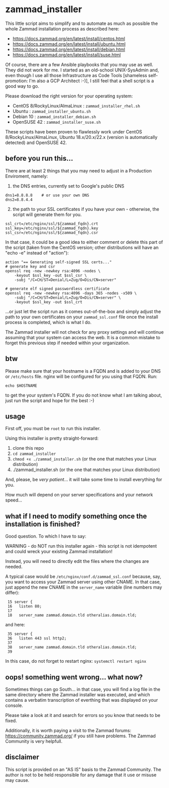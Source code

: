 # zammad_installer
This little script aims to simplify and to automate as much as possible the whole Zammad installation process as described here:
* https://docs.zammad.org/en/latest/install/centos.html
* https://docs.zammad.org/en/latest/install/ubuntu.html
* https://docs.zammad.org/en/latest/install/debian.html
* https://docs.zammad.org/en/latest/install/suse.html

Of course, there are a few Ansible playbooks that you may use as well. They did not work for me. I started as an old-school UNIX-SysAdmin and, even though I use all those Infrastructure as Code Tools [shameless self-promotion: I'm also a GCP Architect :-)], I still feel that a shell script is a good way to go.

Please download the right version for your operating system:
* CentOS 8/RockyLinux/AlmaLinux      : `zammad_installer_rhel.sh`
* Ubuntu        : `zammad_installer_ubuntu.sh`
* Debian 10	: `zammad_installer_debian.sh`
* OpenSUSE 42   : `zammad_installer_suse.sh`

These scripts have been proven to flawlessly work under CentOS 8/RockyLinux/AlmaLinux, Ubuntu 18.x/20.x/22.x (version is automatically detected) and OpenSUSE 42.

## before you run this...
There are at least 2 things that you may need to adjust in a Production Enviroment, namely:

1. the DNS entries, currently set to Google's public DNS
```
dns1=8.8.8.8    # or use your own DNS
dns2=8.8.4.4
``` 
2. the path to your SSL certificates if you have your own - otherwise, the script will generate them for you.
```
ssl_crt=/etc/nginx/ssl/${zammad_fqdn}.crt
ssl_key=/etc/nginx/ssl/${zammad_fqdn}.key
ssl_csr=/etc/nginx/ssl/${zammad_fqdn}.csr
``` 

In that case, it could be a good idea to either comment or delete this part of the script (taken from the CentOS version; other distributions will have an "echo -e" instead of "action"):
``` 
action "== Generating self-signed SSL certs..."
# generate key and csr 
openssl req -new -newkey rsa:4096 -nodes \
    -keyout $ssl_key -out $ssl_csr \
    -subj "/C=CH/ST=Denial/L=Zug/O=Dis/CN=server"

# generate elf signed passwordless certificate 
openssl req -new -newkey rsa:4096 -days 365 -nodes -x509 \
    -subj "/C=CH/ST=Denial/L=Zug/O=Dis/CN=server" \
    -keyout $ssl_key -out $ssl_crt

```
...or just let the script run as it comes out-of-the-box and simply adjust the path to your own certificates on your `zammad_ssl.conf` file once the install process is completed, which is what I do.

The Zammad installer will not check for any proxy settings and will continue assuming that your system can access the web. It is a common mistake to forget this previous step if needed within your organization.

## btw
Please make sure that your hostname is a FQDN and is added to your DNS or `/etc/hosts` file.
nginx will be configured for you using that FQDN.
Run:
``` 
echo $HOSTNAME
``` 
to get the your system's FQDN.
If you do not know what I am talking about, just run the script and hope for the best :-)

## usage
First off, you must be `root` to run this installer.

Using this installer is pretty straight-forward:
1. clone this repo
2. `cd zammad_installer`
3. `chmod +x ./zammad_installer.sh` (or the one that matches your Linux distribution)
4. ./zammad_installer.sh (or the one that matches your Linux distribution)

And, please, be _very patient_... it will take some time to install everything for you.

How much will depend on your server specifications and your network speed...

## what if I need to modify something once the installation is finished?
Good question. To which I have to say:

WARNING - do NOT run this installer again - this script is not idempotent and could wreck your existing Zammad installation!

Instead, you will need to directly edit the files where the changes are needed. 

A typical case would be `/etc/nginx/conf.d/zammad_ssl.conf` because, say, you want to access your Zammad server using other CNAME. In that case, just append the new CNAME in the `server_name` variable (line numbers may differ):

```
 15 server {
 16   listen 80;
 17 
 18   server_name zammad.domain.tld otheralias.domain.tld;

```

and here:
```
 35 server {
 36   listen 443 ssl http2;
 37 
 38   server_name zammad.domain.tld otheralias.domain.tld;
 39 

```
In this case, do not forget to restart nginx: `systemctl restart nginx`

## oops! something went wrong... what now?
Sometimes things can go South... in that case, you will find a log file in the same directory where the Zammad installer was executed, and which contains a verbatim transcription of everthing that was displayed on your console.

Please take a look at it and search for errors so you know that needs to be fixed.

Additionally, it is worth paying a visit to the Zammad forums: https://community.zammad.org/ if you still have problems.
The Zammad Community is very helpfull. 

## disclaimer
This script is provided on an "AS IS" basis to the Zammad Community. 
The author is not to be held responsible for any damage that it use or misuse may cause.

